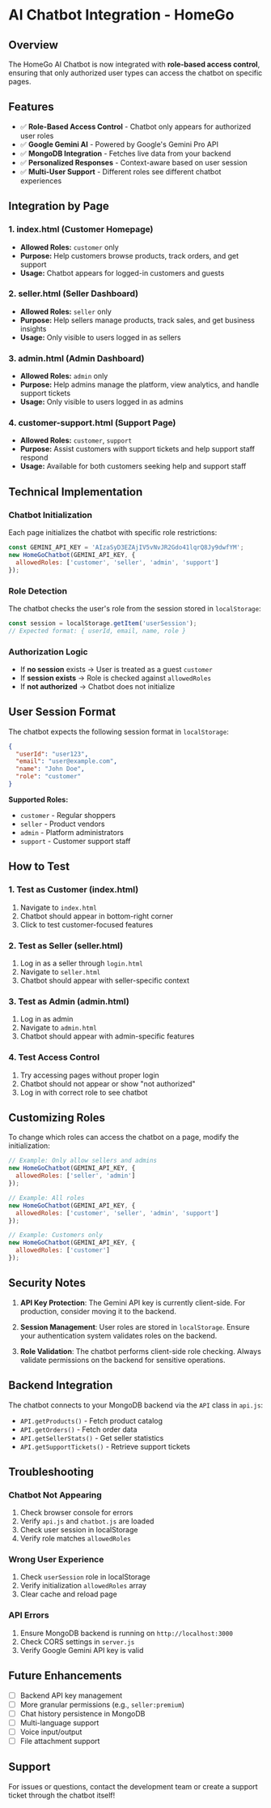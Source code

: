 # AI Chatbot Integration - HomeGo

## Overview
The HomeGo AI Chatbot is now integrated with **role-based access control**, ensuring that only authorized user types can access the chatbot on specific pages.

## Features
- ✅ **Role-Based Access Control** - Chatbot only appears for authorized user roles
- ✅ **Google Gemini AI** - Powered by Google's Gemini Pro API
- ✅ **MongoDB Integration** - Fetches live data from your backend
- ✅ **Personalized Responses** - Context-aware based on user session
- ✅ **Multi-User Support** - Different roles see different chatbot experiences

## Integration by Page

### 1. **index.html** (Customer Homepage)
- **Allowed Roles:** `customer` only
- **Purpose:** Help customers browse products, track orders, and get support
- **Usage:** Chatbot appears for logged-in customers and guests

### 2. **seller.html** (Seller Dashboard)
- **Allowed Roles:** `seller` only
- **Purpose:** Help sellers manage products, track sales, and get business insights
- **Usage:** Only visible to users logged in as sellers

### 3. **admin.html** (Admin Dashboard)
- **Allowed Roles:** `admin` only
- **Purpose:** Help admins manage the platform, view analytics, and handle support tickets
- **Usage:** Only visible to users logged in as admins

### 4. **customer-support.html** (Support Page)
- **Allowed Roles:** `customer`, `support`
- **Purpose:** Assist customers with support tickets and help support staff respond
- **Usage:** Available for both customers seeking help and support staff

## Technical Implementation

### Chatbot Initialization
Each page initializes the chatbot with specific role restrictions:

```javascript
const GEMINI_API_KEY = 'AIzaSyD3EZAjIV5vNvJR2Gdo41lqrQ8Jy9dwfYM';
new HomeGoChatbot(GEMINI_API_KEY, {
  allowedRoles: ['customer', 'seller', 'admin', 'support']
});
```

### Role Detection
The chatbot checks the user's role from the session stored in `localStorage`:

```javascript
const session = localStorage.getItem('userSession');
// Expected format: { userId, email, name, role }
```

### Authorization Logic
- If **no session** exists → User is treated as a guest `customer`
- If **session exists** → Role is checked against `allowedRoles`
- If **not authorized** → Chatbot does not initialize

## User Session Format
The chatbot expects the following session format in `localStorage`:

```json
{
  "userId": "user123",
  "email": "user@example.com",
  "name": "John Doe",
  "role": "customer"
}
```

**Supported Roles:**
- `customer` - Regular shoppers
- `seller` - Product vendors
- `admin` - Platform administrators
- `support` - Customer support staff

## How to Test

### 1. Test as Customer (index.html)
1. Navigate to `index.html`
2. Chatbot should appear in bottom-right corner
3. Click to test customer-focused features

### 2. Test as Seller (seller.html)
1. Log in as a seller through `login.html`
2. Navigate to `seller.html`
3. Chatbot should appear with seller-specific context

### 3. Test as Admin (admin.html)
1. Log in as admin
2. Navigate to `admin.html`
3. Chatbot should appear with admin-specific features

### 4. Test Access Control
1. Try accessing pages without proper login
2. Chatbot should not appear or show "not authorized"
3. Log in with correct role to see chatbot

## Customizing Roles

To change which roles can access the chatbot on a page, modify the initialization:

```javascript
// Example: Only allow sellers and admins
new HomeGoChatbot(GEMINI_API_KEY, {
  allowedRoles: ['seller', 'admin']
});

// Example: All roles
new HomeGoChatbot(GEMINI_API_KEY, {
  allowedRoles: ['customer', 'seller', 'admin', 'support']
});

// Example: Customers only
new HomeGoChatbot(GEMINI_API_KEY, {
  allowedRoles: ['customer']
});
```

## Security Notes

1. **API Key Protection**: The Gemini API key is currently client-side. For production, consider moving it to the backend.

2. **Session Management**: User roles are stored in `localStorage`. Ensure your authentication system validates roles on the backend.

3. **Role Validation**: The chatbot performs client-side role checking. Always validate permissions on the backend for sensitive operations.

## Backend Integration

The chatbot connects to your MongoDB backend via the `API` class in `api.js`:

- `API.getProducts()` - Fetch product catalog
- `API.getOrders()` - Fetch order data
- `API.getSellerStats()` - Get seller statistics
- `API.getSupportTickets()` - Retrieve support tickets

## Troubleshooting

### Chatbot Not Appearing
1. Check browser console for errors
2. Verify `api.js` and `chatbot.js` are loaded
3. Check user session in localStorage
4. Verify role matches `allowedRoles`

### Wrong User Experience
1. Check `userSession` role in localStorage
2. Verify initialization `allowedRoles` array
3. Clear cache and reload page

### API Errors
1. Ensure MongoDB backend is running on `http://localhost:3000`
2. Check CORS settings in `server.js`
3. Verify Google Gemini API key is valid

## Future Enhancements
- [ ] Backend API key management
- [ ] More granular permissions (e.g., `seller:premium`)
- [ ] Chat history persistence in MongoDB
- [ ] Multi-language support
- [ ] Voice input/output
- [ ] File attachment support

## Support
For issues or questions, contact the development team or create a support ticket through the chatbot itself!
